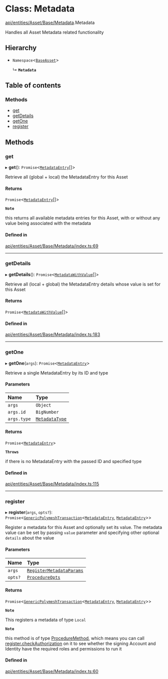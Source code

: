 # Class: Metadata

[api/entities/Asset/Base/Metadata](../wiki/api.entities.Asset.Base.Metadata).Metadata

Handles all Asset Metadata related functionality

## Hierarchy

- `Namespace`\<[`BaseAsset`](../wiki/api.entities.Asset.Base.BaseAsset.BaseAsset)\>

  ↳ **`Metadata`**

## Table of contents

### Methods

- [get](../wiki/api.entities.Asset.Base.Metadata.Metadata#get)
- [getDetails](../wiki/api.entities.Asset.Base.Metadata.Metadata#getdetails)
- [getOne](../wiki/api.entities.Asset.Base.Metadata.Metadata#getone)
- [register](../wiki/api.entities.Asset.Base.Metadata.Metadata#register)

## Methods

### get

▸ **get**(): `Promise`\<[`MetadataEntry`](../wiki/api.entities.MetadataEntry.MetadataEntry)[]\>

Retrieve all (global + local) the MetadataEntry for this Asset

#### Returns

`Promise`\<[`MetadataEntry`](../wiki/api.entities.MetadataEntry.MetadataEntry)[]\>

**`Note`**

this returns all available metadata entries for this Asset, with or without any value being associated with the metadata

#### Defined in

[api/entities/Asset/Base/Metadata/index.ts:69](https://github.com/PolymeshAssociation/polymesh-sdk/blob/9a8715021/src/api/entities/Asset/Base/Metadata/index.ts#L69)

___

### getDetails

▸ **getDetails**(): `Promise`\<[`MetadataWithValue`](../wiki/api.entities.MetadataEntry.types#metadatawithvalue)[]\>

Retrieve all (local + global) the MetadataEntry details whose value is set for this Asset

#### Returns

`Promise`\<[`MetadataWithValue`](../wiki/api.entities.MetadataEntry.types#metadatawithvalue)[]\>

#### Defined in

[api/entities/Asset/Base/Metadata/index.ts:183](https://github.com/PolymeshAssociation/polymesh-sdk/blob/9a8715021/src/api/entities/Asset/Base/Metadata/index.ts#L183)

___

### getOne

▸ **getOne**(`args`): `Promise`\<[`MetadataEntry`](../wiki/api.entities.MetadataEntry.MetadataEntry)\>

Retrieve a single MetadataEntry by its ID and type

#### Parameters

| Name | Type |
| :------ | :------ |
| `args` | `Object` |
| `args.id` | `BigNumber` |
| `args.type` | [`MetadataType`](../wiki/api.entities.MetadataEntry.types.MetadataType) |

#### Returns

`Promise`\<[`MetadataEntry`](../wiki/api.entities.MetadataEntry.MetadataEntry)\>

**`Throws`**

if there is no MetadataEntry with the passed ID and specified type

#### Defined in

[api/entities/Asset/Base/Metadata/index.ts:115](https://github.com/PolymeshAssociation/polymesh-sdk/blob/9a8715021/src/api/entities/Asset/Base/Metadata/index.ts#L115)

___

### register

▸ **register**(`args`, `opts?`): `Promise`\<[`GenericPolymeshTransaction`](../wiki/api.procedures.types#genericpolymeshtransaction)\<[`MetadataEntry`](../wiki/api.entities.MetadataEntry.MetadataEntry), [`MetadataEntry`](../wiki/api.entities.MetadataEntry.MetadataEntry)\>\>

Register a metadata for this Asset and optionally set its value.
The metadata value can be set by passing `value` parameter and specifying other optional `details` about the value

#### Parameters

| Name | Type |
| :------ | :------ |
| `args` | [`RegisterMetadataParams`](../wiki/api.procedures.types#registermetadataparams) |
| `opts?` | [`ProcedureOpts`](../wiki/api.procedures.types.ProcedureOpts) |

#### Returns

`Promise`\<[`GenericPolymeshTransaction`](../wiki/api.procedures.types#genericpolymeshtransaction)\<[`MetadataEntry`](../wiki/api.entities.MetadataEntry.MetadataEntry), [`MetadataEntry`](../wiki/api.entities.MetadataEntry.MetadataEntry)\>\>

**`Note`**

This registers a metadata of type `Local`

**`Note`**

this method is of type [ProcedureMethod](../wiki/api.procedures.types.ProcedureMethod), which means you can call [register.checkAuthorization](../wiki/api.procedures.types.ProcedureMethod#checkauthorization)
  on it to see whether the signing Account and Identity have the required roles and permissions to run it

#### Defined in

[api/entities/Asset/Base/Metadata/index.ts:60](https://github.com/PolymeshAssociation/polymesh-sdk/blob/9a8715021/src/api/entities/Asset/Base/Metadata/index.ts#L60)

